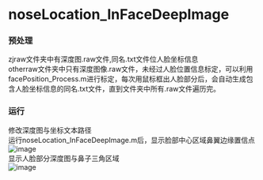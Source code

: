 # noseLocation_InFaceDeepImage
### 预处理  
zjraw文件夹中有深度图.raw文件,同名.txt文件位人脸坐标信息  
otherraw文件夹中只有深度图像.raw文件，未经过人脸位置信息标定，可以利用facePosition_Process.m进行标定，每次用鼠标框出人脸部分后，会自动生成包含人脸坐标信息的同名.txt文件，直到文件夹中所有.raw文件遍历完。  
### 运行  
修改深度图与坐标文本路径  
运行noseLocation_InFaceDeepImage.m后，显示脸部中心区域鼻翼边缘置信点  
![image](https://github.com/zj19941113/noseLocation_InFaceDeepImage/blob/master/img/1.jpg)  
显示人脸部分深度图与鼻子三角区域  
![image](https://github.com/zj19941113/noseLocation_InFaceDeepImage/blob/master/img/2.jpg)  
